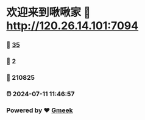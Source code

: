 # 欢迎来到啾啾家 :link: http://120.26.14.101:7094 
### :page_facing_up: [35](http://120.26.14.101:7094/tag.html) 
### :speech_balloon: 2 
### :hibiscus: 210825 
### :alarm_clock: 2024-07-11 11:46:57 
### Powered by :heart: [Gmeek](https://github.com/Meekdai/Gmeek)

